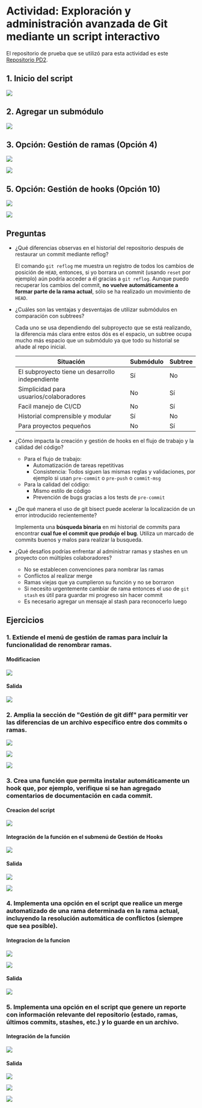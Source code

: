# Actividad: Exploración y administración avanzada de Git mediante un script interactivo

El repositorio de prueba que se utilizó para esta actividad es este [Repositorio PD2](https://github.com/pv4r/PD2-CC3S2).

## 1. Inicio del script

![](Attachments/Pasted%20image%2020250422232031.png)

## 2. Agregar un submódulo

![](Attachments/Pasted%20image%2020250422233515.png)

## 3. Opción: Gestión de ramas (Opción 4)

![](Attachments/Pasted%20image%2020250422234858.png)

![](Attachments/Pasted%20image%2020250422235541.png)

## 5. Opción: Gestión de hooks (Opción 10)

![](Attachments/Pasted%20image%2020250423000031.png)

![](Attachments/Pasted%20image%2020250423000050.png)

## Preguntas

- ¿Qué diferencias observas en el historial del repositorio después de restaurar un commit mediante reflog?

	El comando `git reflog` me muestra un registro de todos los cambios de posición de `HEAD`, entonces, si yo borrara un commit (usando `reset` por ejemplo) aún podría acceder a él gracias a `git reflog`. Aunque puedo recuperar los cambios del commit, **no vuelve automáticamente a formar parte de la rama actual**, sólo se ha realizado un movimiento de `HEAD`.

- ¿Cuáles son las ventajas y desventajas de utilizar submódulos en comparación con subtrees?

	Cada uno se usa dependiendo del subproyecto que se está realizando, la diferencia más clara entre estos dós es el espacio, un subtree ocupa mucho más espacio que un submódulo ya que todo su historial se añade al repo inicial.

	| Situación                | Submódulo |      Subtree         |
	|----------------------------------------------------------|-----------|-----------|
	| El subproyecto tiene un desarrollo independiente        | Sí    |  No |
	| Simplicidad para usuarios/colaboradores        | No     |  Sí             |
	| Facil manejo de CI/CD                                           |  No |  Sí    |
	| Historial comprensible y modular          | Sí         | No              |
	| Para proyectos pequeños           | No        |  Sí         |

- ¿Cómo impacta la creación y gestión de hooks en el flujo de trabajo y la calidad del código?

	 - Para el flujo de trabajo:
		 - Automatización de tareas repetitivas
		 - Consistencia: Todos siguen las mismas reglas y validaciones, por ejemplo si usan `pre-commit` o `pre-push` o `commit-msg`
	- Para la calidad del código:
		- Mismo estilo de código
		- Prevención de bugs gracias a los tests de `pre-commit`

- ¿De qué manera el uso de git bisect puede acelerar la localización de un error introducido recientemente?

	Implementa una **búsqueda binaria** en mi historial de commits para encontrar **cual fue el commit que produjo el bug**. Utiliza un marcado de commits buenos y malos para realizar la busqueda.

- ¿Qué desafíos podrías enfrentar al administrar ramas y stashes en un proyecto con múltiples colaboradores?

	- No se establecen convenciones para nombrar las ramas
	- Conflictos al realizar merge
	- Ramas viejas que ya cumplieron su función y no se borraron 
	- Si necesito urgentemente cambiar de rama entonces el uso de `git stash` es útil para guardar mi progreso sin hacer commit
	- Es necesario agregar un mensaje al stash para reconocerlo luego

## Ejercicios

### 1. Extiende el menú de gestión de ramas para incluir la funcionalidad de renombrar ramas.

#### Modificacion

![](Attachments/Pasted%20image%2020250423012056.png)

#### Salida

![](Attachments/Pasted%20image%2020250423012225.png)

### 2. Amplia la sección de "Gestión de git diff" para permitir ver las diferencias de un archivo específico entre dos commits o ramas.

![](Attachments/Pasted%20image%2020250423020425.png)

![](Attachments/Pasted%20image%2020250423020842.png)

![](Attachments/Pasted%20image%2020250423020901.png)

### 3. Crea una función que permita instalar automáticamente un hook que, por ejemplo, verifique si se han agregado comentarios de documentación en cada commit.

#### Creacion del script

![](Attachments/Pasted%20image%2020250423021514.png)

#### Integración de la función en el submenú de Gestión de Hooks

![](Attachments/Pasted%20image%2020250423025044.png)

#### Salida

![](Attachments/Pasted%20image%2020250423025932.png)

![](Attachments/Pasted%20image%2020250423030049.png)

### 4. Implementa una opción en el script que realice un merge automatizado de una rama determinada en la rama actual, incluyendo la resolución automática de conflictos (siempre que sea posible).

#### Integracion de la funcion

![](Attachments/Pasted%20image%2020250423032406.png)

![](Attachments/Pasted%20image%2020250423032426.png)
#### Salida

![](Attachments/Pasted%20image%2020250423032112.png)

### 5. Implementa una opción en el script que genere un reporte con información relevante del repositorio (estado, ramas, últimos commits, stashes, etc.) y lo guarde en un archivo.

#### Integración de la función

![](Attachments/Pasted%20image%2020250423033602.png)

#### Salida

![](Attachments/Pasted%20image%2020250423033404.png)

![](Attachments/Pasted%20image%2020250423033433.png)

![](Attachments/Pasted%20image%2020250423033510.png)
